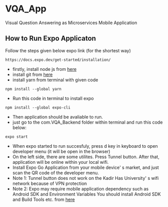 # VQA_App
 Visual Question Answering as Microservices Mobile Application

 
## How to Run Expo Applicaton

Follow the steps given below expo link (for the shortest way)
```
https://docs.expo.dev/get-started/installation/
```

* firstly, install node js from [here](https://nodejs.org/en/)
* install git from [here](https://git-scm.com/downloads)
* install yarn from terminal with given code
```
npm install --global yarn
```
* Run this code in terminal to install expo 
```
npm install --global expo-cli
```
* Then application should be avaliable to run. 
* just go to the com.VQA_Backend folder within terminal and run this code below:
```
expo start
```
- When expo started to run succesfuly, press d key in keyboard to open developer menu (it will be open in the browser)
- On the left side, there are some utilites. Press Tunnel button. After that, application will be online within your local wifi.
- Install Expo Go Application from your mobile device' s market, and just scan the QR code of the developer menu.
- Note 1: Tunnel button does not work on the Kadir Has University' s wifi network because of VPN protection
- Note 2: Expo may require mobile application dependency such as Android SDK and Environment Variables You should install Android SDK and Build Tools etc. from [here](https://developer.android.com/studio)
